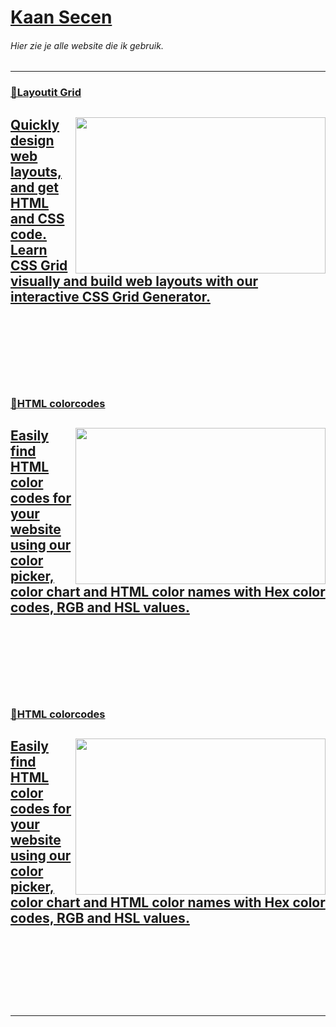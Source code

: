 <a href=https://kaansecen.nl>
  <h1>Kaan Secen</h1>
</a>

###### Hier zie je alle website die ik gebruik.
---

### [🎨Layoutit Grid](https://grid.layoutit.com)

<a href=https://grid.layoutit.com>
  <img id="im" width=400 height=250 align="right" src=https://raw.githubusercontent.com/Leniolabs/layoutit-grid/main/assets/layoutit-grid-showcase.gif>
  <h2>Quickly design web layouts, and get HTML and CSS code. Learn CSS Grid visually and build web layouts with our interactive CSS Grid Generator.
    <br>
    <br>
    <br>
    <br>
    <br>
    <br>
  </h2>
</a>

### [🎨HTML colorcodes](https://htmlcolorcodes.com/)

<a href=https://htmlcolorcodes.com>
  <img id="im" width=400 height=250 align="right" src=https://htmlcolorcodes.com/assets/images/html-color-codes-picker-charts-names-tutorials-resources.jpg>
  <h2>Easily find HTML color codes for your website using our color picker, color chart and HTML color names with Hex color codes, RGB and HSL values.
    <br>
    <br>
    <br>
    <br>
    <br>
    <br>
  </h2>
</a>

### [🎨HTML colorcodes](https://htmlcolorcodes.com/)

<a href=https://htmlcolorcodes.com>
  <img id="im" width=400 height=250 align="right" src=https://htmlcolorcodes.com/assets/images/html-color-codes-picker-charts-names-tutorials-resources.jpg>
  <h2>Easily find HTML color codes for your website using our color picker, color chart and HTML color names with Hex color codes, RGB and HSL values.
    <br>
    <br>
    <br>
    <br>
    <br>
    <br>
  </h2>
</a>


---
